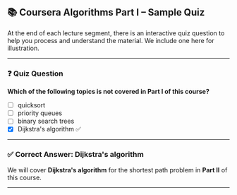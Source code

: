## 📚 Coursera Algorithms Part I – Sample Quiz

At the end of each lecture segment, there is an interactive quiz question to help you process and understand the material. We include one here for illustration.

---

### ❓ Quiz Question

**Which of the following topics is not covered in Part I of this course?**

- [ ] quicksort  
- [ ] priority queues  
- [ ] binary search trees  
- [x] Dijkstra's algorithm ✅

---

### ✅ Correct Answer: Dijkstra's algorithm

We will cover **Dijkstra's algorithm** for the shortest path problem in **Part II** of this course.  

---
